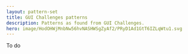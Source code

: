 ```yaml
---
layout: pattern-set
title: GUI Challenges patterns
description: Patterns as found from GUI Challenges.
hero: image/HodOHWjMnbNw56hvNASHWSgZyAf2/PRyD1Ad1GtT6IZLqWtu1.svg
---
```


To do